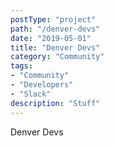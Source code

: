 ```yaml
---
postType: "project"
path: "/denver-devs"
date: "2019-05-01"
title: "Denver Devs"
category: "Community"
tags:
- "Community"
- "Developers"
- "Slack"
description: "Stuff"
---
```

Denver Devs